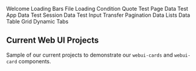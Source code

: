 <webui-data data-page-title="{APP_COMPANY_SINGULAR} Content Delivery" data-page-subtitle="">
    <template slot="json" name="page-next-page">
        {
            "name":"About MyFi CDN",
            "href":"/about"
        }
    </template>
    <template slot="json" name="page-dropdown-test">
        [{"id":"1","name":"One"},{"id":"2","name":"Two"}]
    </template>
</webui-data>
<webui-data-loader src="/mock-data.json" data-trigger="mock-report"></webui-data-loader>

<webui-alert data-subscribe="page-alert"></webui-alert>

<webui-tabs pad="var(--padding)" vertical transition-timing="200" data-subscribe="session-home-tab-index:setTab">
    <webui-button slot="tabs">Welcome</webui-button>
    <webui-content slot="content" src="/d/en-US/content/welcome.md"></webui-content>
    <webui-button slot="tabs">Loading Bars</webui-button>
    <webui-content slot="content" src="/d/en-US/content/loading-bars.md"></webui-content>
    <webui-button slot="tabs">File Loading</webui-button>
    <webui-content slot="content" src="/d/en-US/content/file-select.md"></webui-content>
    <webui-button slot="tabs">Condition</webui-button>
    <webui-content slot="content" src="/d/en-US/content/condition.md"></webui-content>
    <webui-button slot="tabs">Quote</webui-button>
    <webui-content slot="content" src="/d/en-US/content/quote.md"></webui-content>
    <webui-button slot="tabs">Test Page Data</webui-button>
    <webui-content slot="content" src="/d/en-US/content/test-page-data.md"></webui-content>
    <webui-button slot="tabs">Test App Data</webui-button>
    <webui-content slot="content" src="/d/en-US/content/test-app-data.md"></webui-content>
    <webui-button slot="tabs">Test Session Data</webui-button>
    <webui-content slot="content" src="/d/en-US/content/test-session-data.md"></webui-content>
    <webui-button slot="tabs">Test Input Transfer</webui-button>
    <webui-content slot="content" src="/d/en-US/content/test-input.md"></webui-content>
    <webui-button slot="tabs">Pagination</webui-button>
    <webui-content slot="content" src="/d/en-US/content/pagination.md"></webui-content>
    <webui-button slot="tabs">Data Lists</webui-button>
    <webui-content slot="content" src="/d/en-US/content/lists.md"></webui-content>
    <webui-button slot="tabs">Data Table</webui-button>
    <webui-content slot="content" src="/d/en-US/content/table.md"></webui-content>
    <webui-button slot="tabs">Grid</webui-button>
    <webui-content slot="content" src="/d/en-US/content/grid.md"></webui-content>
    <webui-button slot="tabs">Dynamic Tabs</webui-button>
    <webui-content slot="content" src="/d/en-US/content/dynamic-tabs.md"></webui-content>
</webui-tabs>

<webui-data data-page-loaded="1"></webui-data>

## Current Web UI Projects

Sample of our current projects to demonstrate our `webui-cards` and `webui-card` components.

<webui-cards src="https://webui.stoicdreams.com/cards/webui-powered-websites.json" card-width="500"></webui-cards>
